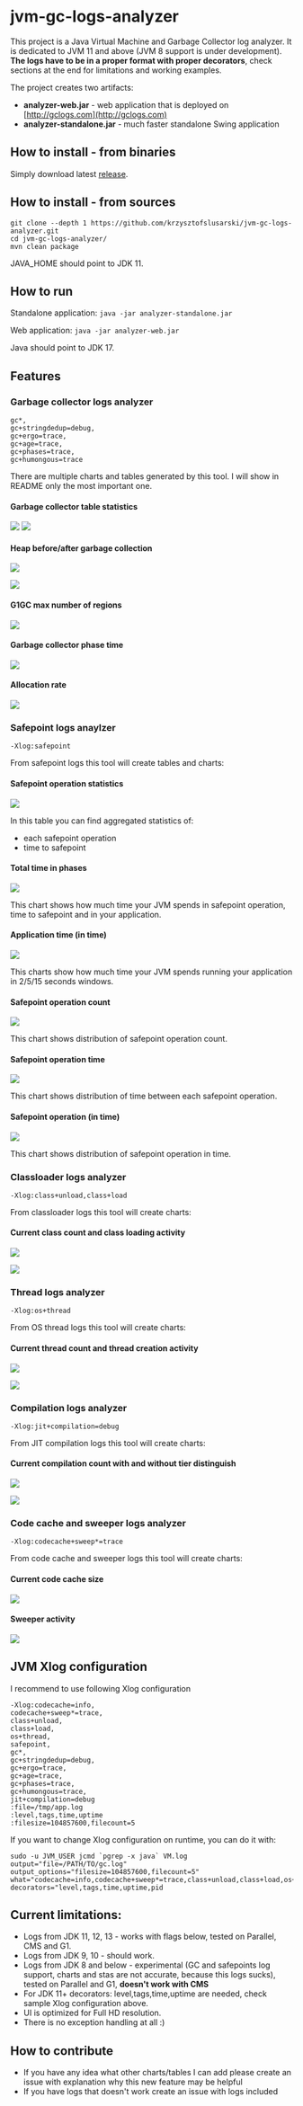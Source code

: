 # jvm-gc-logs-analyzer

This project is a Java Virtual Machine and Garbage Collector log analyzer. It is dedicated to JVM 11 and above (JVM 8 support is under development).
**The logs have to be in a proper format with proper decorators**, check sections at
the end for limitations and working examples.

The project creates two artifacts:
* **analyzer-web.jar** - web application that is deployed on [http://gclogs.com](http://gclogs.com)
* **analyzer-standalone.jar** - much faster standalone Swing application 

## How to install - from binaries

Simply download latest [release](https://github.com/krzysztofslusarski/jvm-gc-logs-analyzer/releases).

## How to install - from sources

```shell script
git clone --depth 1 https://github.com/krzysztofslusarski/jvm-gc-logs-analyzer.git
cd jvm-gc-logs-analyzer/
mvn clean package
```

JAVA_HOME should point to JDK 11. 

## How to run

Standalone application: ```java -jar analyzer-standalone.jar```

Web application: ```java -jar analyzer-web.jar```

Java should point to JDK 17.

## Features

### Garbage collector logs analyzer

```
gc*,
gc+stringdedup=debug,
gc+ergo=trace,
gc+age=trace,
gc+phases=trace,
gc+humongous=trace
```

There are multiple charts and tables generated by this tool. I will show in README only the most important one.

#### Garbage collector table statistics

![](images/gc1.png)
![](images/gc2.png)

#### Heap before/after garbage collection

![](images/gc7.png)

![](images/gc3.png)

#### G1GC max number of regions

![](images/gc4.png)

#### Garbage collector phase time

![](images/gc5.png)

#### Allocation rate

![](images/gc6.png)

### Safepoint logs anaylzer

```
-Xlog:safepoint
``` 

From safepoint logs this tool will create tables and charts:

#### Safepoint operation statistics

![](images/so1.png)

In this table you can find aggregated statistics of:
* each safepoint operation
* time to safepoint

#### Total time in phases

![](images/so2.png)

This chart shows how much time your JVM spends in safepoint operation, time to safepoint and in your application.

#### Application time (in time)

![](images/so3.png)

This charts show how much time your JVM spends running your application in 2/5/15 seconds windows.

#### Safepoint operation count

![](images/so4.png)

This chart shows distribution of safepoint operation count.

#### Safepoint operation time

![](images/so5.png)

This chart shows distribution of time between each safepoint operation.

#### Safepoint operation (in time)

![](images/so6.png)

This chart shows distribution of safepoint operation in time.

### Classloader logs analyzer

```
-Xlog:class+unload,class+load
``` 

From classloader logs this tool will create charts:

#### Current class count and class loading activity

![](images/cl1.png)

![](images/cl2.png)

### Thread logs analyzer

```
-Xlog:os+thread
```

From OS thread logs this tool will create charts:

#### Current thread count and thread creation activity

![](images/th1.png)

![](images/th2.png)

### Compilation logs analyzer

```
-Xlog:jit+compilation=debug
```

From JIT compilation logs this tool will create charts:

#### Current compilation count with and without tier distinguish

![](images/jit1.png)

![](images/jit2.png)

### Code cache and sweeper logs analyzer

```
-Xlog:codecache+sweep*=trace
```

From code cache and sweeper logs this tool will create charts:

#### Current code cache size

![](images/cc1.png)

#### Sweeper activity

![](images/cc2.png)


## JVM Xlog configuration

I recommend to use following Xlog configuration
```
-Xlog:codecache=info,
codecache+sweep*=trace,
class+unload,
class+load,
os+thread,
safepoint,
gc*,
gc+stringdedup=debug,
gc+ergo=trace,
gc+age=trace,
gc+phases=trace,
gc+humongous=trace,
jit+compilation=debug
:file=/tmp/app.log
:level,tags,time,uptime
:filesize=104857600,filecount=5
```

If you want to change Xlog configuration on runtime, you can do it with:
```
sudo -u JVM_USER jcmd `pgrep -x java` VM.log
output="file=/PATH/TO/gc.log"
output_options="filesize=104857600,filecount=5"
what="codecache=info,codecache+sweep*=trace,class+unload,class+load,os+thread,safepoint,gc*,gc+stringdedup=debug,gc+ergo=trace,gc+age=trace,gc+phases=trace,gc+humongous=trace,jit+compilation=debug"
decorators="level,tags,time,uptime,pid
```

## Current limitations:

* Logs from JDK 11, 12, 13 - works with flags below, tested on Parallel, CMS and G1.
* Logs from JDK 9, 10 - should work.
* Logs from JDK 8 and below - experimental (GC and safepoints log support, charts and stas are not accurate, because this logs sucks), 
  tested on Parallel and G1, **doesn't work with CMS**
* For JDK 11+ decorators: level,tags,time,uptime are needed, check sample Xlog configuration above.
* UI is optimized for Full HD resolution.
* There is no exception handling at all :) 

## How to contribute

* If you have any idea what other charts/tables I can add please create an issue with explanation why this new feature may be helpful
* If you have logs that doesn't work create an issue with logs included
